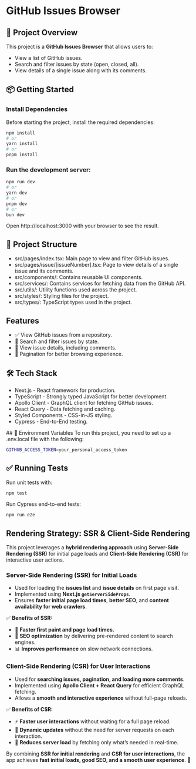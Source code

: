 # GitHub Issues Browser

## 🚀 Project Overview

This project is a **GitHub Issues Browser** that allows users to:

- View a list of GitHub issues.
- Search and filter issues by state (open, closed, all).
- View details of a single issue along with its comments.

## 📦 Getting Started

### Install Dependencies

Before starting the project, install the required dependencies:
```bash
npm install
# or
yarn install
# or
pnpm install
```

### Run the development server:

```bash
npm run dev
# or
yarn dev
# or
pnpm dev
# or
bun dev
```

Open http://localhost:3000 with your browser to see the result.

## 📂 Project Structure

- src/pages/index.tsx: Main page to view and filter GitHub issues.
- src/pages/issue/[issueNumber].tsx: Page to view details of a single issue and its comments.
- src/components/: Contains reusable UI components.
- src/services/: Contains services for fetching data from the GitHub API.
- src/utils/: Utility functions used across the project.
- src/styles/: Styling files for the project.
- src/types/: TypeScript types used in the project.

## Features

- ✅ View GitHub issues from a repository.
- 🔎 Search and filter issues by state.
- 📄 View issue details, including comments.
- 📜 Pagination for better browsing experience.

## 🛠 Tech Stack

- Next.js - React framework for production.
- TypeScript - Strongly typed JavaScript for better development.
- Apollo Client - GraphQL client for fetching GitHub issues.
- React Query - Data fetching and caching.
- Styled Components - CSS-in-JS styling.
- Cypress - End-to-End testing.

## 📝 Environment Variables
To run this project, you need to set up a .env.local file with the following:

```bash
GITHUB_ACCESS_TOKEN=your_personal_access_token
```
## ✅ Running Tests
Run unit tests with:

```bash
npm test
```
Run Cypress end-to-end tests:

```bash
npm run e2e
```

## Rendering Strategy: SSR & Client-Side Rendering

This project leverages a **hybrid rendering approach** using **Server-Side Rendering (SSR)** for initial page loads and **Client-Side Rendering (CSR)** for interactive user actions.

### **Server-Side Rendering (SSR) for Initial Loads**
- Used for loading the **issues list** and **issue details** on first page visit.
- Implemented using **Next.js `getServerSideProps`**.
- Ensures **faster initial page load times**, **better SEO**, and **content availability for web crawlers**.

✅ **Benefits of SSR:**
- 🚀 **Faster first paint and page load times.**
- 🔎 **SEO optimization** by delivering pre-rendered content to search engines.
- 📊 **Improves performance** on slow network connections.

### **Client-Side Rendering (CSR) for User Interactions**
- Used for **searching issues, pagination, and loading more comments**.
- Implemented using **Apollo Client + React Query** for efficient GraphQL fetching.
- Allows a **smooth and interactive experience** without full-page reloads.

✅ **Benefits of CSR:**
- ⚡ **Faster user interactions** without waiting for a full page reload.
- 🔄 **Dynamic updates** without the need for server requests on each interaction.
- 🎯 **Reduces server load** by fetching only what’s needed in real-time.

By combining **SSR for initial rendering** and **CSR for user interactions**, the app achieves **fast initial loads, good SEO, and a smooth user experience**. 🚀
